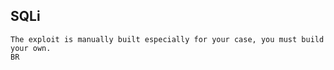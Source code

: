 ## SQLi
```
The exploit is manually built especially for your case, you must build your own. 
BR
```
